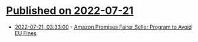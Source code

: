 # [Published on 2022-07-21](index.md)

* [2022-07-21, 03:33:00](https://soylentnews.org/article.pl?sid=22/07/20/0529246&from=rss) - [Amazon Promises Fairer Seller Program to Avoid EU Fines](https://soylentnews.org/article.pl?sid=22/07/20/0529246&from=rss)

